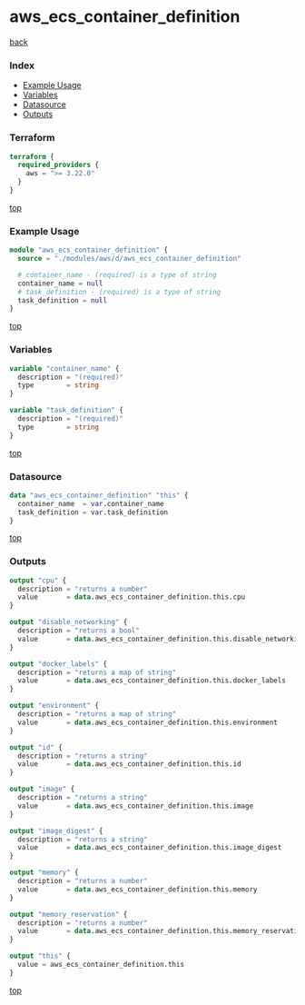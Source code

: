 # aws_ecs_container_definition

[back](../aws.md)

### Index

- [Example Usage](#example-usage)
- [Variables](#variables)
- [Datasource](#datasource)
- [Outputs](#outputs)

### Terraform

```terraform
terraform {
  required_providers {
    aws = ">= 3.22.0"
  }
}
```

[top](#index)

### Example Usage

```terraform
module "aws_ecs_container_definition" {
  source = "./modules/aws/d/aws_ecs_container_definition"

  # container_name - (required) is a type of string
  container_name = null
  # task_definition - (required) is a type of string
  task_definition = null
}
```

[top](#index)

### Variables

```terraform
variable "container_name" {
  description = "(required)"
  type        = string
}

variable "task_definition" {
  description = "(required)"
  type        = string
}
```

[top](#index)

### Datasource

```terraform
data "aws_ecs_container_definition" "this" {
  container_name  = var.container_name
  task_definition = var.task_definition
}
```

[top](#index)

### Outputs

```terraform
output "cpu" {
  description = "returns a number"
  value       = data.aws_ecs_container_definition.this.cpu
}

output "disable_networking" {
  description = "returns a bool"
  value       = data.aws_ecs_container_definition.this.disable_networking
}

output "docker_labels" {
  description = "returns a map of string"
  value       = data.aws_ecs_container_definition.this.docker_labels
}

output "environment" {
  description = "returns a map of string"
  value       = data.aws_ecs_container_definition.this.environment
}

output "id" {
  description = "returns a string"
  value       = data.aws_ecs_container_definition.this.id
}

output "image" {
  description = "returns a string"
  value       = data.aws_ecs_container_definition.this.image
}

output "image_digest" {
  description = "returns a string"
  value       = data.aws_ecs_container_definition.this.image_digest
}

output "memory" {
  description = "returns a number"
  value       = data.aws_ecs_container_definition.this.memory
}

output "memory_reservation" {
  description = "returns a number"
  value       = data.aws_ecs_container_definition.this.memory_reservation
}

output "this" {
  value = aws_ecs_container_definition.this
}
```

[top](#index)